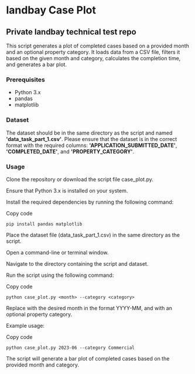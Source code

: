 # landbay Case Plot

## Private landbay technical test repo

This script generates a plot of completed cases based on a provided month and an optional property category. It loads data from a CSV file, filters it based on the given month and category, calculates the completion time, and generates a bar plot.

### Prerequisites
* Python 3.x
* pandas
* matplotlib

### Dataset
The dataset should be in the same directory as the script and named **'data_task_part_1.csv'**. Please ensure that the dataset is in the correct format with the required columns: **'APPLICATION_SUBMITTED_DATE'**, **'COMPLETED_DATE'**, and **'PROPERTY_CATEGORY'**.

### Usage
Clone the repository or download the script file case_plot.py.

Ensure that Python 3.x is installed on your system.

Install the required dependencies by running the following command:

Copy code
```
pip install pandas matplotlib
```
Place the dataset file (data_task_part_1.csv) in the same directory as the script.

Open a command-line or terminal window.

Navigate to the directory containing the script and dataset.

Run the script using the following command:

Copy code
```
python case_plot.py <month> --category <category>
```
Replace <month> with the desired month in the format YYYY-MM, and <category> with an optional property category.

Example usage:

Copy code
```
python case_plot.py 2023-06 --category Commercial
```
The script will generate a bar plot of completed cases based on the provided month and category.

